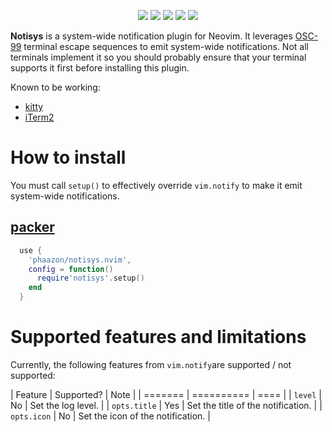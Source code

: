<p align="center">
  <img src="https://img.shields.io/github/issues/phaazon/notisys.nvim?color=cyan&style=for-the-badge"/>
  <img src="https://img.shields.io/github/issues-pr/phaazon/notisys.nvim?color=green&style=for-the-badge"/>
  <img src="https://img.shields.io/github/contributors-anon/phaazon/notisys.nvim?color=blue&style=for-the-badge"/>
  <img src="https://img.shields.io/github/last-commit/phaazon/notisys.nvim?style=for-the-badge"/>
  <img src="https://img.shields.io/github/v/tag/phaazon/notisys.nvim?color=pink&label=release&style=for-the-badge"/>
</p>

**Notisys** is a system-wide notification plugin for Neovim. It leverages [OSC-99] terminal escape sequences to emit
system-wide notifications. Not all terminals implement it so you should probably ensure that your terminal supports it
first before installing this plugin.

Known to be working:

- [kitty]
- [iTerm2]

# How to install

You must call `setup()` to effectively override `vim.notify` to make it emit system-wide notifications.

## [packer]

```lua
  use {
    'phaazon/notisys.nvim',
    config = function()
      require'notisys'.setup()
    end
  }
```

# Supported features and limitations

Currently, the following features from `vim.notify`are supported / not supported:

| Feature      | Supported? | Note                               |
| =======      | ========== | ====                               |
| `level`      | No         | Set the log level.                 |
| `opts.title` | Yes        | Set the title of the notification. |
| `opts.icon`  | No         | Set the icon of the notification.  |

[kitty]: https://sw.kovidgoyal.net/kitty
[iTerm2]: https://iterm2.com
[OSC-99]: https://gitlab.freedesktop.org/terminal-wg/specifications/-/issues/13
[packer]: https://github.com/wbthomason/packer.nvim
